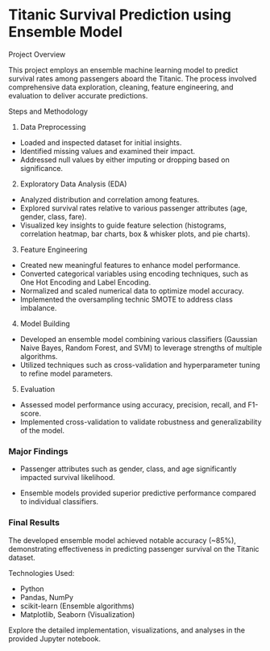 # Titanic Survival Prediction using Ensemble Model

Project Overview

This project employs an ensemble machine learning model to predict survival rates among passengers aboard the Titanic. The process involved comprehensive data exploration, cleaning, feature engineering, and evaluation to deliver accurate predictions.

Steps and Methodology

1. Data Preprocessing

- Loaded and inspected dataset for initial insights.
- Identified missing values and examined their impact.
- Addressed null values by either imputing or dropping based on significance.

2. Exploratory Data Analysis (EDA)

- Analyzed distribution and correlation among features.
- Explored survival rates relative to various passenger attributes (age, gender, class, fare).
- Visualized key insights to guide feature selection (histograms, correlation heatmap, bar charts, box & whisker plots, and pie charts).

3. Feature Engineering

- Created new meaningful features to enhance model performance.
- Converted categorical variables using encoding techniques, such as One Hot Encoding and Label Encoding.
- Normalized and scaled numerical data to optimize model accuracy.
- Implemented the oversampling technic SMOTE to address class imbalance.

4. Model Building
    
- Developed an ensemble model combining various classifiers (Gaussian Naive Bayes, Random Forest, and SVM) to leverage strengths of multiple algorithms.
- Utilized techniques such as cross-validation and hyperparameter tuning to refine model parameters.

5. Evaluation

- Assessed model performance using accuracy, precision, recall, and F1-score.
- Implemented cross-validation to validate robustness and generalizability of the model.

### Major Findings

- Passenger attributes such as gender, class, and age significantly impacted survival likelihood.

- Ensemble models provided superior predictive performance compared to individual classifiers.

### Final Results

The developed ensemble model achieved notable accuracy (~85%), demonstrating effectiveness in predicting passenger survival on the Titanic dataset.

Technologies Used:

- Python
- Pandas, NumPy
- scikit-learn (Ensemble algorithms)
- Matplotlib, Seaborn (Visualization)

Explore the detailed implementation, visualizations, and analyses in the provided Jupyter notebook.
